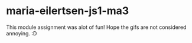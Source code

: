 # maria-eilertsen-js1-ma3

This module assignment was alot of fun! Hope the gifs are not considered annoying. :D
